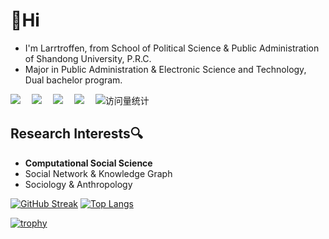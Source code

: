 # 👋Hi

- I'm Larrtroffen, from School of Political Science & Public Administration of Shandong University, P.R.C.
- Major in Public Administration & Electronic Science and Technology, Dual bachelor program.

<!-- profile logo 个人资料徽标 -->
<div>
  <a href="https://twitter.com/Larrtroffen/"><img src="https://img.shields.io/badge/Twitter-@Larrtroffen-blue" /></a>&emsp;
  <a href="https://www.youtube.com/@Larrtroffen"><img src="https://img.shields.io/badge/YouTube-@Larrtroffen-c32136" /></a>&emsp;
  <a href="https://mp.weixin.qq.com/mp/profile_ext?action=home&__biz=MzkzNzY4NTU5OA==&scene=124#wechat_redirect"><img src="https://img.shields.io/badge/WeChat-@回归不归-07c160" /></a>&emsp;
  <a href="https://space.bilibili.com/26038386/"><img src="https://img.shields.io/badge/Bilibili-@拉尔托芬-ff69b4" /></a>&emsp;
  <!-- visitor -->
  <img src="https://komarev.com/ghpvc/?username=Larrtroffen&label=Views&color=orange&style=flat" alt="访问量统计" />&emsp;

</div>

## Research Interests🔍

- **Computational Social Science** 
- Social Network & Knowledge Graph
- Sociology & Anthropology

[![GitHub Streak](https://github-readme-streak-stats.herokuapp.com/?user=Larrtroffen)](https://git.io/streak-stats)
[![Top Langs](https://github-readme-stats.vercel.app/api/top-langs/?username=Larrtroffen&layout=compact)](https://github.com/anuraghazra/github-readme-stats)

[![trophy](https://github-profile-trophy.vercel.app/?username=Larrtroffen)](https://github.com/ryo-ma/github-profile-trophy)

